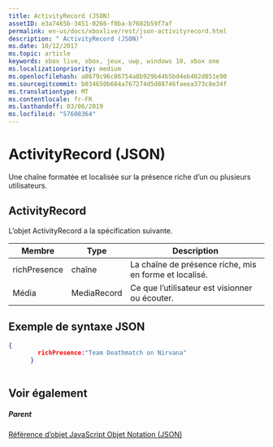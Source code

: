 ```yaml
---
title: ActivityRecord (JSON)
assetID: e3a7465b-3451-0266-f8ba-b7602b59f7af
permalink: en-us/docs/xboxlive/rest/json-activityrecord.html
description: " ActivityRecord (JSON)"
ms.date: 10/12/2017
ms.topic: article
keywords: xbox live, xbox, jeux, uwp, windows 10, xbox one
ms.localizationpriority: medium
ms.openlocfilehash: a8679c96c86754a8b929b44b5bd4eb402d851e90
ms.sourcegitcommit: b034650b684a767274d5d88746faeea373c8e34f
ms.translationtype: MT
ms.contentlocale: fr-FR
ms.lasthandoff: 03/06/2019
ms.locfileid: "57608364"
---
```

# <a name="activityrecord-json"></a>ActivityRecord (JSON)
Une chaîne formatée et localisée sur la présence riche d’un ou plusieurs utilisateurs. 
<a id="ID4EN"></a>

 
## <a name="activityrecord"></a>ActivityRecord
 
L’objet ActivityRecord a la spécification suivante.
 
| Membre| Type| Description| 
| --- | --- | --- | 
| richPresence| chaîne| La chaîne de présence riche, mis en forme et localisé.| 
| Média| MediaRecord| Ce que l’utilisateur est visionner ou écouter.| 
  
<a id="ID4ETB"></a>

 
## <a name="sample-json-syntax"></a>Exemple de syntaxe JSON
 

```json
{
        richPresence:"Team Deathmatch on Nirvana"
      }
    
```

  
<a id="ID4E3B"></a>

 
## <a name="see-also"></a>Voir également
 
<a id="ID4E5B"></a>

 
##### <a name="parent"></a>Parent 

[Référence d’objet JavaScript Objet Notation (JSON)](atoc-xboxlivews-reference-json.md)

   